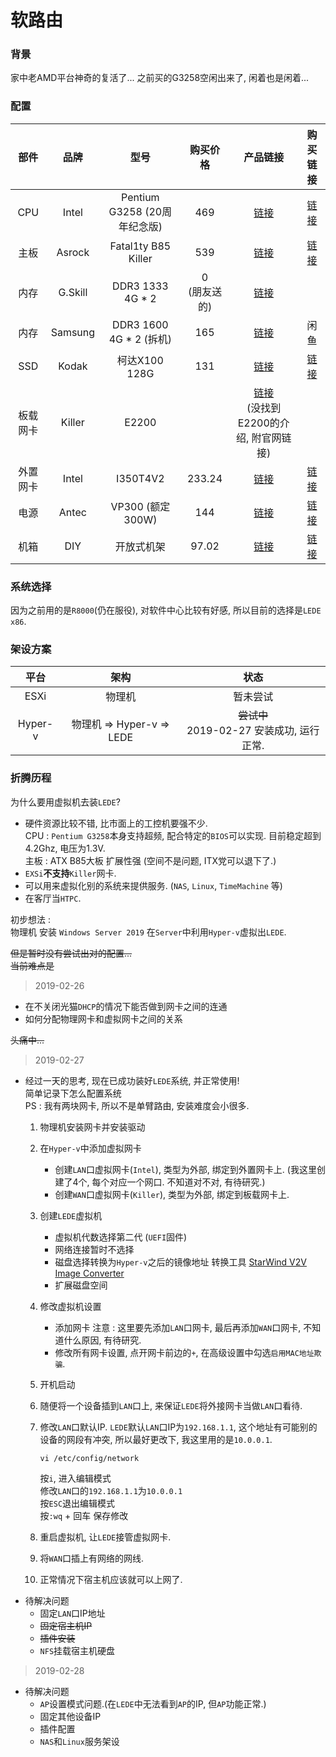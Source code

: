 # 软路由

### 背景

家中老AMD平台神奇的复活了... 之前买的G3258空闲出来了, 闲着也是闲着...

### 配置

| 部件 | 品牌 | 型号 | 购买价格 | 产品链接 |购买链接 |
| :------: | :------: | :------: | :------: | :------: | :------: |
| CPU | Intel | Pentium G3258 (20周年纪念版) | 469 | [链接](https://www.intel.cn/content/www/cn/zh/products/processors/pentium/g3258.html) | [链接](https://item.jd.com/1166116.html) |
| 主板 | Asrock | Fatal1ty B85 Killer | 539 | [链接](http://www.asrockchina.com.cn/MB/Intel/Fatal1ty%20B85%20Killer/index.cn.asp) | [链接](https://item.jd.com/1023241.html) |
| 内存 | G.Skill | DDR3 1333 4G * 2 | 0<br>(朋友送的) | [链接](http://www.gskill.com/tw/product/f3-10666cl9s-4gbxl-) |  |
| 内存 | Samsung | DDR3 1600 4G * 2 (拆机) | 165 | [链接](https://www.samsung.com/semiconductor/cn/dram/ddr3/K4B4G0846E-BCK0) | 闲鱼 |
| SSD | Kodak | 柯达X100 128G | 131 | [链接](http://kodakflash.com.cn/product/c/x--0007) | [链接](https://item.jd.com/100001967519.html) |
| 板载网卡 | Killer | E2200 |   | [链接](https://www.killernetworking.com) <br>(没找到E2200的介绍, 附官网链接) |  |
| 外置网卡 | Intel | I350T4V2 | 233.24 | [链接](https://www.intel.cn/content/www/cn/zh/products/network-io/ethernet/gigabit-adapters/server-i350-t4v2.html) | [链接](https://item.taobao.com/item.htm?id=556165663722) |
| 电源 | Antec | VP300 (额定300W) | 144 | [链接](http://www.antec.com.cn/index.php?m=content&c=index&a=show&catid=45&id=75) | [链接](https://detail.tmall.com/item.htm?id=567496242245) |
| 机箱 | DIY | 开放式机架 | 97.02 | [链接](https://item.taobao.com/item.htm?id=585430613332) | [链接](https://item.taobao.com/item.htm?id=585430613332) |

### 系统选择

因为之前用的是`R8000`(仍在服役), 对软件中心比较有好感, 所以目前的选择是`LEDE x86`.

### 架设方案

| 平台 | 架构 | 状态 |
| :-----: | :-----: | :-----: |
| ESXi | 物理机 | 暂未尝试 |
| Hyper-v | 物理机 => Hyper-v => LEDE | ~~尝试中~~<br>2019-02-27 安装成功, 运行正常. |

### 折腾历程

为什么要用虚拟机去装`LEDE`?  

- 硬件资源比较不错, 比市面上的工控机要强不少.  
  CPU : `Pentium G3258`本身支持超频, 配合特定的`BIOS`可以实现. 目前稳定超到4.2Ghz, 电压为1.3V.  
  主板 : ATX B85大板 扩展性强 (空间不是问题, ITX党可以退下了.)
- `EXSi`**不支持**`Killer`网卡.  
- 可以用来虚拟化别的系统来提供服务. (`NAS`, `Linux`, `TimeMachine` 等)
- 在客厅当`HTPC`.

初步想法 :  
物理机 安装 `Windows Server 2019`
在`Server`中利用`Hyper-v`虚拟出`LEDE`.  

~~但是暂时没有尝试出对的配置...~~  
~~当前难点是~~  

> 2019-02-26
- 在不关闭光猫`DHCP`的情况下能否做到网卡之间的连通
- 如何分配物理网卡和虚拟网卡之间的关系

~~头痛中...~~  

> 2019-02-27  
- 经过一天的思考, 现在已成功装好`LEDE`系统, 并正常使用!  
  简单记录下怎么配置系统  
  PS : 我有两块网卡, 所以不是单臂路由, 安装难度会小很多.
    1. 物理机安装网卡并安装驱动
    2. 在`Hyper-v`中添加虚拟网卡
       * 创建`LAN`口虚拟网卡(`Intel`), 类型为外部, 绑定到外置网卡上. (我这里创建了4个, 每个对应一个网口. 不知道对不对, 有待研究.)  
       * 创建`WAN`口虚拟网卡(`Killer`), 类型为外部, 绑定到板载网卡上.  
    3. 创建`LEDE`虚拟机
       * 虚拟机代数选择第二代 (`UEFI`固件)  
       * 网络连接暂时不选择  
       * 磁盘选择转换为`Hyper-v`之后的镜像地址 转换工具 [StarWind V2V Image Converter](https://www.starwindsoftware.com/starwind-v2v-converter#download)  
       * 扩展磁盘空间  
    4. 修改虚拟机设置
       * 添加网卡 注意 : 这里要先添加`LAN`口网卡, 最后再添加`WAN`口网卡, 不知道什么原因, 有待研究.  
       * 修改所有网卡设置, 点开网卡前边的`+`, 在高级设置中勾选`启用MAC地址欺骗`.  
    5. 开机启动  
    6. 随便将一个设备插到`LAN`口上, 来保证`LEDE`将外接网卡当做`LAN`口看待.  
    7. 修改`LAN`口默认IP. `LEDE`默认`LAN`口IP为`192.168.1.1`, 这个地址有可能别的设备的网段有冲突, 所以最好更改下, 我这里用的是`10.0.0.1`.
    
       ```shell
       vi /etc/config/network
       ```

       按`i`, 进入编辑模式  
       修改`LAN`口的`192.168.1.1`为`10.0.0.1`  
       按`ESC`退出编辑模式  
       按`:wq` + 回车 保存修改  

    8. 重启虚拟机, 让`LEDE`接管虚拟网卡.  
    9. 将`WAN`口插上有网络的网线.  
    10. 正常情况下宿主机应该就可以上网了.  
- 待解决问题  
  * 固定`LAN`口IP地址  
  * ~~固定宿主机IP~~  
  * ~~插件安装~~  
  * `NFS`挂载宿主机硬盘  

> 2019-02-28  
- 待解决问题  
  * `AP`设置模式问题.(在`LEDE`中无法看到`AP`的IP, 但`AP`功能正常.)  
  * 固定其他设备IP  
  * 插件配置  
  * `NAS`和`Linux`服务架设  
